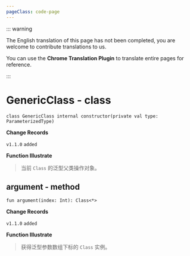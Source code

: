 ```yaml
---
pageClass: code-page
---
```


::: warning

The English translation of this page has not been completed, you are welcome to contribute translations to us.

You can use the **Chrome Translation Plugin** to translate entire pages for reference.

:::

# GenericClass <span class="symbol">- class</span>

```kotlin:no-line-numbers
class GenericClass internal constructor(private val type: ParameterizedType)
```

**Change Records**

`v1.1.0` `added`

**Function Illustrate**

> 当前 `Class` 的泛型父类操作对象。

## argument <span class="symbol">- method</span>

```kotlin:no-line-numbers
fun argument(index: Int): Class<*>
```

**Change Records**

`v1.1.0` `added`

**Function Illustrate**

> 获得泛型参数数组下标的 `Class` 实例。